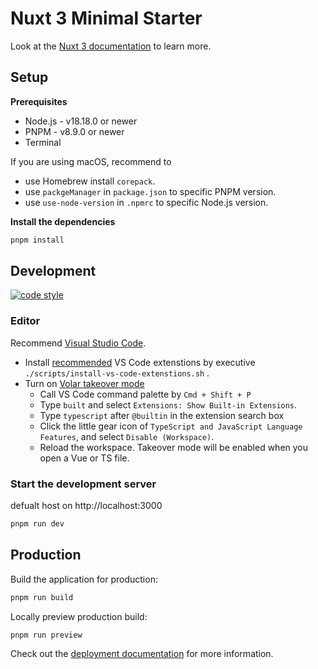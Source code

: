 # Nuxt 3 Minimal Starter

Look at the [Nuxt 3 documentation](https://nuxt.com/docs/getting-started/introduction) to learn more.

## Setup

**Prerequisites**

- Node.js - v18.18.0 or newer
- PNPM - v8.9.0 or newer
- Terminal

If you are using macOS, recommend to
- use Homebrew install `corepack`.
- use `packgeManager` in `package.json` to specific PNPM version.
- use `use-node-version` in `.npmrc` to  specific Node.js version.

**Install the dependencies**

```bash
pnpm install

```

## Development
[![code style](https://antfu.me/badge-code-style.svg)](https://github.com/antfu/eslint-config)

### Editor
Recommend [Visual Studio Code](https://code.visualstudio.com/).

- Install [recommended](./.vscode/extensions.json) VS Code extenstions by executive `./scripts/install-vs-code-extenstions.sh` .
- Turn on [Volar takeover mode](https://vuejs.org/guide/typescript/overview.html#volar-takeover-mode)
  - Call VS Code command palette by `Cmd + Shift + P`
  - Type `built` and select `Extensions: Show Built-in Extensions`.
  - Type `typescript` after `@builtin` in the extension search box
  - Click the little gear icon of `TypeScript and JavaScript Language Features`, and select `Disable (Workspace)`.
  - Reload the workspace. Takeover mode will be enabled when you open a Vue or TS file.

### Start the development server

defualt host on http://localhost:3000

```bash
pnpm run dev
```

## Production

Build the application for production:

```bash
pnpm run build
```

Locally preview production build:

```bash
pnpm run preview
```

Check out the [deployment documentation](https://nuxt.com/docs/getting-started/deployment) for more information.
